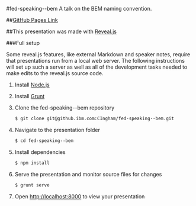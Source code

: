 #fed-speaking--bem
A talk on the BEM naming convention.

##[GitHub Pages Link](https://pages.github.ibm.com/CIngham/fed-speaking--bem/)

##This presentation was made with [Reveal.js](http://lab.hakim.se/reveal-js/)

###Full setup

Some reveal.js features, like external Markdown and speaker notes, require that presentations run from a local web server. The following instructions will set up such a server as well as all of the development tasks needed to make edits to the reveal.js source code.

1. Install [Node.js](http://nodejs.org/)

2. Install [Grunt](http://gruntjs.com/getting-started#installing-the-cli)

4. Clone the fed-speaking--bem repository
   ```sh
   $ git clone git@github.ibm.com:CIngham/fed-speaking--bem.git
   ```

5. Navigate to the presentation folder
   ```sh
   $ cd fed-speaking--bem
   ```

6. Install dependencies
   ```sh
   $ npm install
   ```

7. Serve the presentation and monitor source files for changes
   ```sh
   $ grunt serve
   ```

8. Open <http://localhost:8000> to view your presentation
